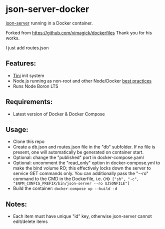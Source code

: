 # json-server-docker
[json-server](https://github.com/typicode/json-server) running in a Docker container.

Forked from https://github.com/vimagick/dockerfiles Thank you for his works.

I just add routes.json

## Features:
- [Tini](https://github.com/krallin/tini) init system
- Node.js running as non-root and other Node/Docker [best practices](https://github.com/nodejs/docker-node/blob/master/docs/BestPractices.md)
- Runs Node Boron LTS

## Requirements:
- Latest version of Docker & Docker Compose

## Usage:
- Clone this repo
- Create a db.json and routes.json file in the "db" subfolder. If no file is present, one will automatically be generated on container start.
- Optional: change the "published" port in docker-compose.yaml
- Optional: uncomment the "read_only" option in docker-compose.yml to make the bind volume RO; this effectively locks down the server to service GET commands only. You can additionally pass the "--ro" command to the CMD in the Dockerfile, i.e.
`CMD ["sh", "-c", "$NPM_CONFIG_PREFIX/bin/json-server --ro $JSONFILE"]`
- Build the container:
`docker-compose up --build -d`

## Notes:
- Each item must have unique "id" key, otherwise json-server cannot edit/delete items
